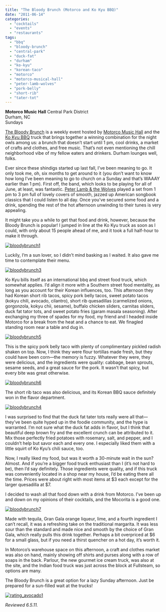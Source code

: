 ```yaml
---
title: "The Bloody Brunch (Motorco and Ko Kyu BBQ)"
date: "2011-06-14"
categories: 
  - "cocktails"
  - "events"
  - "restaurants"
tags: 
  - "bbq"
  - "bloody-brunch"
  - "central-park"
  - "duck-fat"
  - "durham"
  - "ko-kyu"
  - "korean-taco"
  - "motorco"
  - "motorco-musical-hall"
  - "peter-lamb-wolves"
  - "pork-belly"
  - "short-rib"
  - "tater-tot"
---
```


**Motorco Music Hall**
Central Park District\
Durham, NC\
Sundays

[The Bloody Brunch](http://motorcomusic.com/bloody-brunch-w-peter-lamb-the-wolves-2) is a weekly event hosted by [Motorco Music Hall](http://www.thegourmez.com/?p=1785) and the [Ko Kyu BBQ](http://www.kokyubbq.com/) truck that brings together a winning combination for the night owls among us: a brunch that doesn’t start until 1 pm, cool drinks, a market of crafts and clothes, and free music. That’s not even mentioning the chill neighborhood vibe of my fellow eaters and drinkers. Durham lounges well, folks.

Ever since these shindigs started up last fall, I’ve been meaning to go. It only took me, oh, six months to get around to it (you don’t want to know how long I’ve been meaning to go to church on a Sunday and that’s WAAAY earlier than 1 pm). First off, the band, which looks to be playing for all of June, at least, was fantastic. [Peter Lamb & the Wolves](http://www.facebook.com/pages/Peter-Lamb-and-the-Wolves/61259636590?sk=info) played a set from 1 pm to 3 pm full of lovely covers of smooth, jazzed up American songbook classics that I could listen to all day. Once you’ve secured some food and a drink, spending the rest of the hot afternoon unwinding to their tunes is very appealing.

It might take you a while to get that food and drink, however, because the Bloody Brunch is popular! I jumped in line at the Ko Kyu truck as soon as I could, with only about 15 people ahead of me, and it took a full half-hour to make it through.

[![](http://s3.amazonaws.com/thegourmez-wpmedia/2011/06/bloodybrunch1.jpg "bloodybrunch1")](http://s3.amazonaws.com/thegourmez-wpmedia/2011/06/bloodybrunch1.jpg)

Luckily, I’m a sun lover, so I didn’t mind basking as I waited. It also gave me time to contemplate their menu.

[![](http://s3.amazonaws.com/thegourmez-wpmedia/2011/06/bloodybrunch3.jpg "bloodybrunch3")](http://s3.amazonaws.com/thegourmez-wpmedia/2011/06/bloodybrunch3.jpg)

Ko Kyu bills itself as an international bbq and street food truck, which somewhat applies. I’d align it more with a Southern street food mentality, as long as you account for their Korean influences, too. This afternoon they had Korean short rib tacos, spicy pork belly tacos, sweet potato tacos (kokyu chili, avocado, cilantro), short rib quesadillas (carmelized onions, gorgonzola, kokyu chii, sesame), buffalo chicken sliders, carnitas sliders, duck fat tator tots, and sweet potato fries (garam masala seasoning). After exchanging my three of spades for my food, my friend and I headed inside Motorco for a break from the heat and a chance to eat. We finagled standing room near a table and dug in.

[![](http://s3.amazonaws.com/thegourmez-wpmedia/2011/06/bloodybrunch5.jpg "bloodybrunch5")](http://s3.amazonaws.com/thegourmez-wpmedia/2011/06/bloodybrunch5.jpg)

This is the spicy pork belly taco with plenty of complimentary pickled radish shaken on top. Now, I think they were flour tortillas made fresh, but they could have been corn—the memory is fuzzy. Whatever they were, they were delicious, and the ingredients were quality: cabbage, bean sprouts, sesame seeds, and a great sauce for the pork. It wasn’t that spicy, but every bite was great otherwise.

[![](http://s3.amazonaws.com/thegourmez-wpmedia/2011/06/bloodybrunch6.jpg "bloodybrunch6")](http://s3.amazonaws.com/thegourmez-wpmedia/2011/06/bloodybrunch6.jpg)

The short rib taco was also delicious, and its Korean BBQ sauce definitely won in the flavor department.

[![](http://s3.amazonaws.com/thegourmez-wpmedia/2011/06/bloodybrunch4.jpg "bloodybrunch4")](http://s3.amazonaws.com/thegourmez-wpmedia/2011/06/bloodybrunch4.jpg)

I was surprised to find that the duck fat tater tots really were all that—they’ve been quite hyped up in the foodie community, and the hype is warranted. I’m not sure what the duck fat adds in flavor, but I think that beautiful deep brown fry and the excellent crunch can be attributed to it. Mix those perfectly fried potatoes with rosemary, salt, and pepper, and I couldn’t help but savor each and every one. I especially liked them with a little squirt of Ko Kyu’s chili sauce, too.

Now, I really liked my food, but was it worth a 30-minute wait in the sun? Almost. And if you’re a bigger food truck enthusiast than I (it’s not hard to be), then I’d say definitely. Those ingredients were quality, and if this truck was conveniently located in a shop near my house, I’d be eating there all the time. Prices were about right with most items at $3 each except for the larger quesadilla at $7.

I decided to wash all that food down with a drink from Motorco. I’ve been up and down on my opinions of their cocktails, and the Mocorita is a good one.

[![](http://s3.amazonaws.com/thegourmez-wpmedia/2011/06/bloodybrunch7.jpg "bloodybrunch7")](http://s3.amazonaws.com/thegourmez-wpmedia/2011/06/bloodybrunch7.jpg)

Made with tequila, Gran Gala orange liqueur, lime, and a fourth ingredient I can’t recall, it was a refreshing take on the traditional margarita. It was less sour than the standard and made nice and smooth by the choice of Gran Gala, which really pulls this drink together. Perhaps a bit overpriced at $6 for a small glass, but if you need a thirst quencher on a hot day, it’s worth it.

In Motorco’s warehouse space on this afternoon, a craft and clothes market was also on hand, mainly showing off shirts and purses along with a row of soaps in the back. Parlour, the new gourmet ice cream truck, was also at the site, and the Indian food truck was just across the block at Fullsteam, so options are many.

The Bloody Brunch is a great option for a lazy Sunday afternoon. Just be prepared for a sun-filled wait at the trucks!

[![](http://s3.amazonaws.com/thegourmez-wpmedia/2009/02/rating_avocado1.gif "rating_avocado1")](http://s3.amazonaws.com/thegourmez-wpmedia/2009/02/rating_avocado1.gif)

_Reviewed 6.5.11._
